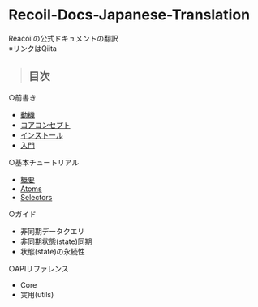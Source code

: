 # Recoil-Docs-Japanese-Translation
Reacoilの公式ドキュメントの翻訳<br>
※リンクはQiita

>## 目次
○前書き
 * [動機](https://qiita.com/Daichi44/items/4236857dac4a3365f434)
 * [コアコンセプト](https://qiita.com/Daichi44/items/f6f8995a73387d104777)
 * [インストール](https://qiita.com/Daichi44/items/b46d9659c8fcfad2c227)
 * [入門](https://qiita.com/Daichi44/items/3356aaeb7a387b520621)


○基本チュートリアル
 * [概要](https://qiita.com/Daichi44/items/ee1ced6040d06e33e165)
 * [Atoms](https://qiita.com/Daichi44/items/d6c2472043b473c9819d)
 * [Selectors](https://qiita.com/Daichi44/items/af3d6363ac3ce3e7af5a)

○ガイド
 * 非同期データクエリ
 * 非同期状態(state)同期
 * 状態(state)の永続性

○APIリファレンス
 * Core
 * 実用(utils)
